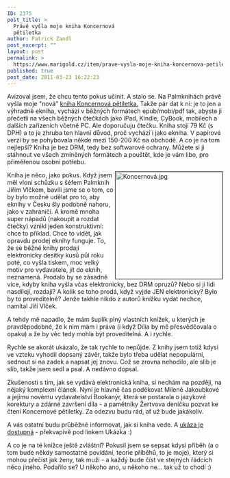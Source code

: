 ```yaml
---
ID: 2375
post_title: >
  Právě vyšla moje kniha Koncernová
  pětiletka
author: Patrick Zandl
post_excerpt: ""
layout: post
permalink: >
  https://www.marigold.cz/item/prave-vysla-moje-kniha-koncernova-petiletka
published: true
post_date: 2011-03-23 16:22:23
---
```

Avizoval jsem, že chcu tento pokus učinit. A stalo se. Na Palmknihách právě vyšla moje "nová" <a href="http://www.palmknihy.cz/web/kniha/koncernova-petiletka">kniha Koncernová pětiletka.</a> Takže pár dat k ní: je to jen a výhradně ekniha, vychází v běžných formátech epub/mobi/pdf tak, abyste ji přečetli na všech běžných čtečkách jako iPad, Kindle, CyBook, mobilech a dalších zařízeních včetně PC. Ale doporučuju čtečku. Kniha stojí 79 Kč (s DPH) a to je zhruba ten hlavní důvod, proč vychází i jako ekniha. V papírové verzi by se pohybovala někde mezi 150-200 Kč na obchodě. A co je na tom nejlepší? Kniha je bez DRM, tedy bez softwarové ochrany. Můžete si ji stáhnout ve všech zmíněných formátech a pouštět, kde je vám libo, pro přiměřenou osobní potřebu. 

<a href="http://www.palmknihy.cz/web/kniha/koncernova-petiletka"><img src="http://www.marigold.cz/wp-content/uploads/koncernova.jpg" alt="Koncernová.jpg" border="1" width="250" align="right" /></a>Kniha je něco, jako pokus. Když jsem měl vloni schůzku s šéfem Palmknih Jiřím Vlčkem, bavili jsme se o tom, co by bylo možné udělat pro to, aby eknihy v Česku šly podobně nahoru, jako v zahraničí. A kromě mnoha super nápadů (nakoupit a rozdat čtečky) vznikl jeden konstruktivní: chce to příklad. Chce to vidět, jak opravdu prodej eknihy funguje. To, že se běžné knihy prodají elektronicky desítky kusů půl roku poté, co vyšla tiskem, moc velký motiv pro vydavatele, jít do eknih, neznamená. Prodalo by se zásadně více, kdyby kniha vyšla včas elektronicky, bez DRM opruzů? Nebo si ji lidi nasdílejí, rozdají? A kolik se toho prodá, když vyjde JEN elektronicky? Bylo by to proveditelné? Jenže takhle nikdo z autorů knížku vydat nechce, namítal Jiří Vlček. 

A tehdy mě napadlo, že mám šuplík plný vlastních knížek, u kterých je pravděpodobné, že k nim mám i práva (i když Dilia by mě přesvědčovala o opaku) a že by věc tedy mohla být proveditelná. A i rychle. 

Rychle se akorát ukázalo, že tak rychle to nepůjde. Z knihy jsem totiž kdysi ve vzteku vyhodil dopsaný závěr, takže bylo třeba udělat nepopulární, sednout si na zadek a napsat jej znovu. Což se zrovna nehodilo, ale slib je slib, takže jsem sedl a psal. A nedávno dopsal. 

Zkušenosti s tím, jak se vydává elektronická kniha, si nechám na později, na nějaký komplexní článek. Nyní je hlavně čas poděkovat Mileně Jakoubkové a jejímu novému vydavatelství Bookanýr, která se postarala o jazykové korektury a zdárné završení díla - a pamětníky Žertvova deníčku pozvat ke čtení Koncernové pětiletky. Za odezvu budu rád, ať už bude jakákoliv. 

A vás ostatní budu průběžně informovat, jak si kniha vede. A <a href="http://www.palmknihy.cz/web/kniha/koncernova-petiletka">ukáza je dostupná</a> - překvapivě pod linkem Ukázka :)

A co je na té knížce ještě zvláštní? Pokusil jsem se sepsat kdysi příběh (a o tom bude někdy samostatné povídání, teorie příběhů, to je moje), který si mohou přečíst jak ženy, tak muži - a každý bude číst ve stejných řádcích něco jiného. Podařilo se? U někoho ano, u někoho ne... tak už to chodí :)